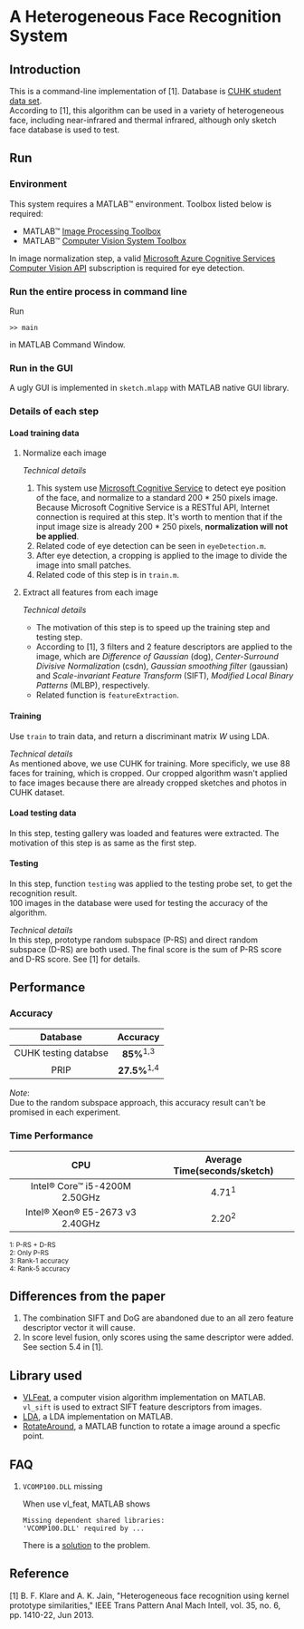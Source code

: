 # A Heterogeneous Face Recognition System

## Introduction
This is a command-line implementation of [1]. Database is [CUHK student data set](http://mmlab.ie.cuhk.edu.hk/archive/facesketch.html). <br>
According to [1], this algorithm can be used in a variety of heterogeneous face, including near-infrared and thermal infrared, although only sketch face database is used to test.

## Run

### Environment
This system requires a MATLAB&trade; environment. Toolbox listed below is required:
- MATLAB&trade; [Image Processing Toolbox](https://www.mathworks.com/products/image.html)
- MATLAB&trade; [Computer Vision System Toolbox](https://www.mathworks.com/products/computer-vision.html)

In image normalization step, a valid [Microsoft Azure Cognitive Services](https://azure.microsoft.com/en-us/services/cognitive-services/) [Computer Vision API](https://azure.microsoft.com/en-us/services/cognitive-services/computer-vision/) subscription is required for eye detection.


### Run the entire process in command line
Run 
```
>> main
```
in MATLAB Command Window.

### Run in the GUI
A ugly GUI is implemented in `sketch.mlapp` with MATLAB native GUI library.

### Details of each step

#### Load training data
1. Normalize each image

    *Technical details*<br>
    1. This system use [Microsoft Cognitive Service](https://azure.microsoft.com/en-us/services/cognitive-services/) to detect eye position of the face, and normalize to a standard 200 * 250 pixels image. Because Microsoft Cognitive Service is a RESTful API, Internet connection is required at this step. It's worth to mention that if the input image size is already 200 * 250 pixels, **normalization will not be applied**.
    2. Related code of eye detection can be seen in `eyeDetection.m`.
    3. After eye detection, a cropping is applied to the image to divide the image into small patches.
    4. Related code of this step is in `train.m`.

2. Extract all features from each image

    *Technical details*<br>
    - The motivation of this step is to speed up the training step and testing step. 
    - According to [1], 3 filters and 2 feature descriptors are applied to the image, which are *Difference of Gaussian* (dog), *Center-Surround Divisive Normalization* (csdn), *Gaussian smoothing filter* (gaussian) and *Scale-invariant Feature Transform* (SIFT), *Modified Local Binary Patterns* (MLBP), respectively.
    - Related function is `featureExtraction`.

#### Training
Use `train` to train data, and return a discriminant matrix *W* using LDA.

*Technical details*<br>
As mentioned above, we use CUHK for training. More specificly, we use 88 faces for training, which is cropped. Our cropped algorithm wasn't applied to face images because there are already cropped sketches and photos in CUHK dataset.

#### Load testing data
In this step, testing gallery was loaded and features were extracted. The motivation of this step is as same as the first step.

#### Testing
In this step, function `testing` was applied to the testing probe set, to get the recognition result.<br>
100 images in the database were used for testing the accuracy of the algorithm.

*Technical details*<br>
In this step, prototype random subspace (P-RS) and direct random subspace (D-RS) are both used. The final score is the sum of P-RS score and D-RS score. See [1] for details.

## Performance
### Accuracy

Database|Accuracy
:------:|:------:
CUHK testing databse|**85%**<sup>1,3</sup>
PRIP|**27.5%**<sup>1,4</sup>


*Note*:<br>
Due to the random subspace approach, this accuracy result can't be promised in each experiment.
### Time Performance
CPU|Average Time(seconds/sketch)
:---:|:------------:
Intel&reg; Core&trade; i5-4200M 2.50GHz|4.71<sup>1</sup>
Intel&reg; Xeon&reg; E5-2673 v3 2.40GHz|2.20<sup>2</sup>

<small>1: P-RS + D-RS</small><br>
<small>2: Only P-RS</small><br>
<small>3: Rank-1 accuracy</small><br>
<small>4: Rank-5 accuracy</small>

## Differences from the paper
1. The combination SIFT and DoG are abandoned due to an all zero feature descriptor vector it will cause.
2. In score level fusion, only scores using the same descriptor were added. See section 5.4 in [1].

## Library used
- [VLFeat](www.vlfeat.org), a computer vision algorithm implementation on MATLAB. `vl_sift` is used to extract SIFT feature descriptors from images.
- [LDA](https://cn.mathworks.com/matlabcentral/fileexchange/29673-lda--linear-discriminant-analysis), a LDA implementation on MATLAB. 
- [RotateAround](https://cn.mathworks.com/matlabcentral/fileexchange/40469-rotate-an-image-around-a-point), a MATLAB function to rotate a image around a specfic point.

## FAQ
1. `VCOMP100.DLL` missing

    When use vl_feat, MATLAB shows 
    ```
    Missing dependent shared libraries:
    'VCOMP100.DLL' required by ...
    ```
    There is a [solution](https://answers.microsoft.com/en-us/windows/forum/games_windows_10/windows-10-vcomp100dll-missing-cannot-start-game/d56c4b10-5309-4c82-a2c5-d6abf246a046) to the problem.

## Reference
[1] B. F. Klare and A. K. Jain, "Heterogeneous face recognition using kernel prototype similarities," IEEE Trans Pattern Anal Mach Intell, vol. 35, no. 6, pp. 1410-22, Jun 2013.